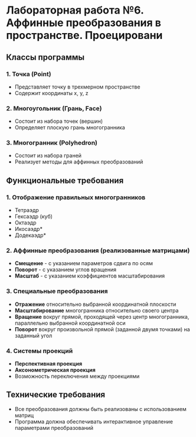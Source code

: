 # Лабораторная работа №6. Аффинные преобразования в пространстве. Проецировани

## Классы программы

### 1. Точка (Point)
- Представляет точку в трехмерном пространстве
- Содержит координаты x, y, z

### 2. Многоугольник (Грань, Face)
- Состоит из набора точек (вершин)
- Определяет плоскую грань многогранника

### 3. Многогранник (Polyhedron)
- Состоит из набора граней
- Реализует методы для аффинных преобразований

## Функциональные требования

### 1. Отображение правильных многогранников
- Тетраэдр
- Гексаэдр (куб)
- Октаэдр
- Икосаэдр*
- Додекаэдр*

### 2. Аффинные преобразования (реализованные матрицами)
- **Смещение** - с указанием параметров сдвига по осям
- **Поворот** - с указанием углов вращения
- **Масштаб** - с указанием коэффициентов масштабирования

### 3. Специальные преобразования
- **Отражение** относительно выбранной координатной плоскости
- **Масштабирование** многогранника относительно своего центра
- **Вращение** вокруг прямой, проходящей через центр многогранника, параллельно выбранной координатной оси
- **Поворот** вокруг произвольной прямой (заданной двумя точками) на заданный угол

### 4. Системы проекций
- **Перспективная проекция**
- **Аксонометрическая проекция**
- Возможность переключения между проекциями

## Технические требования
- Все преобразования должны быть реализованы с использованием матриц
- Программа должна обеспечивать интерактивное управление параметрами преобразований

